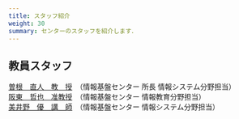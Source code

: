 ```yaml
---
title: スタッフ紹介
weight: 30
summary: センターのスタッフを紹介します．
---
```


## 教員スタッフ  
[曽根　直人　教　授](//www.naruto-u.ac.jp/edb/researcher/2010121603552/)　（情報基盤センター 所長 情報システム分野担当）  
[阪東　哲也　准教授](//www.naruto-u.ac.jp/edb/researcher/2021033100046/)　（情報基盤センター 情報教育分野担当）  
[美井野　優　講　師](//www.naruto-u.ac.jp/edb/researcher/2022040400020/)　（情報基盤センター 情報システム分野担当）
